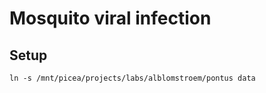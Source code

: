 # Mosquito viral infection

## Setup
```{bash}
ln -s /mnt/picea/projects/labs/alblomstroem/pontus data
```